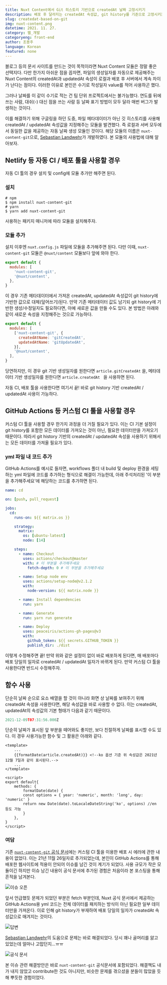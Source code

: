 ```yaml
---
title: Nuxt Content에서 Git 히스토리 기반으로 createdAt 날짜 고정시키기
description: 배포 후 달라지는 createdAt 속성값, git history를 기준으로 고정시키는 법에 대해 알아보자.
slug: createdat-based-on-git
img: nuxt-content.png
datetime: 2021. 11. 27.
category: 웹_개발
categoryeng: front-end
author: 조용주
language: Korean
featured: none
---
```



블로그 등의 문서 사이트를 만드는 것이 목적이라면 Nuxt Content 모듈은 정말 좋은 선택지다. 다만 한가지 아쉬운 점을 꼽자면, 파일의 생성일자를 자동으로 제공해주는 Nuxt Content의 createdAt과 updatedAt 속성이 로컬과 배포 후 서버에서 계속 차이가 난다는 점이다. 이러한 이유로 본인은 수기로 작성일자 value를 적어 사용하곤 했다. 

그러나 날짜를 이 같이 수기로 적는 건 팀 단위 프로젝트에서는 불가능했다. 연도를 뒤에 쓰는 사람, 대쉬(-) 대신 점을 쓰는 사람 등 날짜 표기 방법이 모두 달라 매번 버그가 발생하는 것이다.

이를 해결하기 위해 구글링을 하던 도중, 파일 메타데이터가 아닌 깃 히스토리를 사용해 createdAt / updatedAt 속성값을 지정해주는 모듈을 발견했다. 즉 로컬과 서버 모두에서 동일한 값을 제공하는 자동 날짜 생성 모듈인 것이다. 해당 모듈의 이름은 `nuxt-content-git`으로, [Sebastian Landwehr](https://github.com/dword-design)가 개발하였다. 본 모듈의 사용법에 대해 알아보자.

## Netlify 등 자동 CI / 배포 툴을 사용할 경우

자동 CI 툴의 경우 설치 및 config에 모듈 추가만 해주면 된다.

### 설치

```shell
# npm
$ npm install nuxt-content-git
# yarn
$ yarn add nuxt-content-git
```

사용하는 패키지 매니저에 따라 모듈을 설치해주자.

### 모듈 추가

설치 이후엔 `nuxt.config.js`  파일에 모듈을 추가해주면 된다. 다만 이때, `nuxt-content-git`  모듈은  `@nuxt/content`  모듈보다 앞에 와야 한다.

```javascript
export default {
  modules: [
    'nuxt-content-git',
    '@nuxt/content',
  },
}
```

이 경우 기존 메타데이터에서 가져온 createdAt, updatedAt 속성값이 git history에 기반한 값으로 대체(덮어쓰기)된다. 만약 기존 메타데이터 값도 남기되 git history에 기반한 생성/수정일자도 필요하다면, 아예 새로운 값을 만들 수도 있다. 본 방법은 아래와 같이 새로운 속성을 지정해주는 것으로 가능하다. 

```javascript
export default {
  modules: [
    ['nuxt-content-git', {
      createdAtName: 'gitCreatedAt',
      updatedAtName: 'gitUpdatedAt',
    }],
    '@nuxt/content',
  ],
}
```

당연하지만, 이 경우 git 기반 생성일자를 원한다면 `article.gitCreatedAt` 을, 메타데이터 기반 생성일자를 원한다면 `article.createdAt ` 을 사용하면 된다.

자동 CI, 배포 툴을 사용한다면 여기서 끝! 바로 git history 기반 createdAt / updatedAt 사용이 가능하다.

## GitHub Actions 등 커스텀 CI 툴을 사용할 경우

커스텀 CI 툴을 사용할 경우 한가지 과정을 더 거칠 필요가 있다. 이는 CI 기본 설정이 git history를 포함한 모든 데이터를 가져오는 것이 아닌, 필요한 데이터만을 가져오기 때문이다. 따라서 git history 기반의 createdAt / updatedAt 속성을 사용하기 위해서는 모든 데이터를 가져올 필요가 있다.

### yml 파일 내 코드 추가

GitHub Actions를 예시로 들자면, workflows 폴더 내 build 및 deploy 환경을 세팅하는 yml 파일에 코드를 추가하는 형식으로 해결이 가능한데, 아래 주석처리된 '이 부분을 추가해주세요'에 해당하는 코드를 추가하면 된다.

```yaml
name: cd

on: [push, pull_request]

jobs:
  cd:
    runs-on: ${{ matrix.os }}

    strategy:
      matrix:
        os: [ubuntu-latest]
        node: [14]

    steps:
      - name: Checkout
        uses: actions/checkout@master
        with: # 이 부분을 추가해주세요
          fetch-depth: 0 # 이 부분을 추가해주세요

      - name: Setup node env
        uses: actions/setup-node@v2.1.2
        with:
          node-version: ${{ matrix.node }}

      - name: Install dependencies
        run: yarn

      - name: Generate
        run: yarn run generate

      - name: Deploy
        uses: peaceiris/actions-gh-pages@v3
        with:
          github_token: ${{ secrets.GITHUB_TOKEN }}
          publish_dir: ./dist
```

이렇게 수정해주면 끝! 만약 위와 같은 설정이 없이 바로 배포하게 된다면, 매 배포마다 배포 당일의 일자로 createdAt / updatedAt 일자가 바뀌게 된다. 만약 커스텀 CI 툴을 사용한다면 반드시 수정해주자.

## 함수 사용

단순히 날짜 순으로 요소 배열을 할 것이 아니라 화면 상 날짜를 보여주기 위해 createdAt 속성을 사용한다면, 해당 속성값을 바로 사용할 수 없다. 이는 createdAt, updatedAt의 속성값의 기본 형태가 다음과 같기 때문이다.

```javascript
2021-12-09T07:31:56.000Z
```

단순히 날짜가 표시된 앞 부분을 떼어와도 좋지만, 보다 친절하게 날짜를 표시할 수도 있다. 이 경우 사용가능한 함수 및 그 활용은 아래와 같다.

```vue
<template>
	...
	{{formatDate(article.createdAt)}} <!--ko 옵션 기준 위 속성값은 2021년 12월 7일과 같이 표시된다.-->
	...
</template>

<script>
export default{
    methods: {
        formatDate(date) {
        const options = { year: 'numeric', month: 'long', day: 'numeric' }
        return new Date(date).toLocaleDateString('ko', options) //en 등도 가능
        }
    },
}
</script>
```



### 여담

기존 [`nuxt-content-git` 공식 문서](https://github.com/dword-design/nuxt-content-git)에는 커스텀 CI 툴을 이용한 배포 시 에러에 관한 내용이 없었다. 이는 21년 11월 26일자로 추가되었는데, 본인이 GitHub Actions를 통해 배포한 웹사이트에 적용이 안되어 이슈를 남긴 것이 계기가 되었다. 사용 규모가 작은 모듈이긴 하지만 이슈 남긴 내용이 공식 문서에 추가된 경험은 처음이라 본 포스팅을 통해 흔적을 남겨본다.

![이슈 오픈](/createdat-based-on-git-history/01.png)

앞서 언급했듯 문제가 되었던 부분은 fetch 부분인데, Nuxt 공식 문서에서 제공하는 GitHub Actions용 yml 코드는 전체 데이터를 패치하는 방식이 아닌 필요한 일부 데이터만을 가져온다. 이로 인해 git history가 부재하여 배포 당일의 일자가 createdAt 속성값으로 매겨지는 것이다.

![답변](/createdat-based-on-git-history/02.png)

[Sebastian Landwehr](https://github.com/dword-design)의 도움으로 문제는 바로 해결되었다. 당시 꽤나 골머리를 앓고 있었는데 얼마나 고맙던지...ㅠㅠ

![공식 문서](/createdat-based-on-git-history/03.png)

본 이슈 관련 해결방안은 바로 `nuxt-content-git`  공식문서에 포함되었다. 해결책도 내가 내지 않았고 contribute한 것도 아니지만, 비슷한 문제를 겪으셨을 분들이 많았을 듯해 뿌듯한 경험이었다.